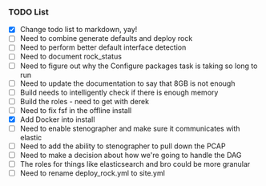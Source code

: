 ### TODO List
- [x] Change todo list to markdown, yay!
- [ ] Need to combine generate defaults and deploy rock
- [ ] Need to perform better default interface detection
- [ ] Need to document rock_status
- [ ] Need to figure out why the Configure packages task is taking so long to run
- [ ] Need to update the documentation to say that 8GB is not enough
- [ ] Build needs to intelligently check if there is enough memory
- [ ] Build the roles - need to get with derek
- [ ] Need to fix fsf in the offline install
- [x] Add Docker into install
- [ ] Need to enable stenographer and make sure it communicates with elastic
- [ ] Need to add the ability to stenographer to pull down the PCAP
- [ ] Need to make a decision about how we're going to handle the DAG
- [ ] The roles for things like elasticsearch and bro could be more granular
- [ ] Need to rename deploy_rock.yml to site.yml